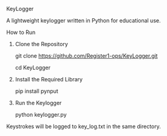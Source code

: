 KeyLogger

A lightweight keylogger written in Python for educational use.

How to Run

1. Clone the Repository

    git clone https://github.com/Register1-ops/KeyLogger.git
   
    cd KeyLogger

3. Install the Required Library

    pip install pynput

4. Run the Keylogger

    python keylogger.py

Keystrokes will be logged to key_log.txt in the same directory.


